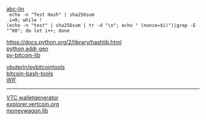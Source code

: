 <a href=http://www.abclinuxu.cz/clanky/decentralizovana-kryptomena-bitcoin>abc-lin</a><br />
<code> echo -n "Test Hash" | sha256sum </code><br>
<code>   i=0; while ! (echo -n "test" | sha256sum | tr -d "\n"; echo " (nonce=$i)")|grep -E "^00"; do let i++; done</code><br>


<a href=https://docs.python.org/2/library/hashlib.html>https://docs.python.org/2/library/hashlib.html</a><br>
<a href=https://github.com/weex/addrgen>python addr gen</a><br />
<a href=https://bitcoin.stackexchange.com/questions/8057/how-do-i-get-the-public-bitcoin-address-from-a-given-private-key-in-wallet-impor>py-bitcoin-lib</a><br />

<a href=https://github.com/vbuterin/pybitcointools>vbuterin/pybitcointools</a><br />
<a href=https://github.com/grondilu/bitcoin-bash-tools/blob/master/bitcoin.sh>bitcoin-bash-tools</a><br />
<a href=https://en.bitcoin.it/wiki/Wallet_import_format>WIF</a><br />
<hr />
<a href=https://walletgenerator.net/?currency=Vertcoin>VTC walletgenerator</a><br />
<a href=https://explorer.vertcoin.org/ext/getaddress/VjYdScbpMAC7jbTLAPjNNc1LETayW16SuX>explorer.vertcoin.org</a><br />
<a href=https://github.com/priestc/moneywagon>moneywagon lib</a><br />



